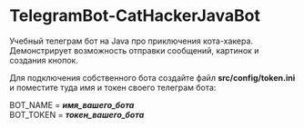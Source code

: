 # TelegramBot-CatHackerJavaBot
Учебный телеграм бот на Java про приключения кота-хакера. Демонстрирует возможность отправки сообщений, картинок и создания кнопок.

Для подключения собственного бота создайте файл **src/config/token.ini** и поместите туда имя и токен своего телеграм бота:

BOT_NAME = _**имя_вашего_бота**_\
BOT_TOKEN = _**токен_вашего_бота**_
